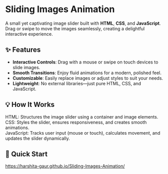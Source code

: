 # Sliding Images Animation

A small yet captivating image slider built with **HTML**, **CSS**, and **JavaScript**. Drag or swipe to move the images seamlessly, creating a delightful interactive experience.

## ✨ Features

- **Interactive Controls**: Drag with a mouse or swipe on touch devices to slide images.
- **Smooth Transitions**: Enjoy fluid animations for a modern, polished feel.
- **Customizable**: Easily replace images or adjust styles to suit your needs.
- **Lightweight**: No external libraries—just pure HTML, CSS, and JavaScript.

## 💡 How It Works
HTML: Structures the image slider using a container and image elements.  
CSS: Styles the slider, ensures responsiveness, and creates smooth animations.  
JavaScript: Tracks user input (mouse or touch), calculates movement, and updates the slider dynamically.  

## 🚀 Quick Start
https://harshita-gaur.github.io/Sliding-Images-Animation/
